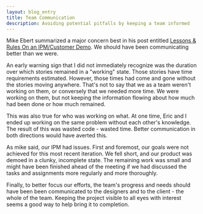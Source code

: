```yaml
---
layout: blog_entry
title: Team Communication
description: Avoiding potential pitfalls by keeping a team informed
---
```

Mike Ebert summarized a major concern best in his post entitled [Lessons & Rules On an IPM/Customer Demo](http://mikeebert.tumblr.com/post/30917943605/lessons-rules-on-an-ipm-customer-demo). We should have been communicating better than we were.

An early warning sign that I did not immediately recognize was the duration over which stories remained in a "working" state. Those stories have time requirements estimated. However, those times had come and gone without the stories moving anywhere. That's not to say that we as a team weren't working on them, or conversely that we needed more time. We were working on them, but not keeping the information flowing about how much had been done or how much remained.

This was also true for who was working on what. At one time, Eric and I ended up working on the same problem without each other's knowledge. The result of this was wasted code - wasted time. Better communication in both directions would have averted this.

As mike said, our IPM had issues. First and foremost, our goals were not achieved for this most recent iteration. We fell short, and our product was demoed in a clunky, incomplete state. The remaining work was small and might have been finished ahead of the meeting if we had discussed the tasks and assignments more regularly and more thoroughly.

Finally, to better focus our efforts, the team's progress and needs should have been been communicated to the designers and to the client - the whole of the team. Keeping the project visible to all eyes with interest seems a good way to help bring it to completion.
